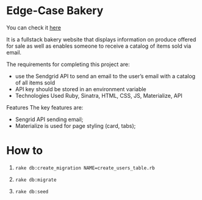 # Edge-Case Bakery

You can check it [here](https://radiant-tundra-38379.herokuapp.com/)

It is a fullstack bakery website that displays information on produce offered for sale as well as enables someone to receive a catalog of items sold via email.

The requirements for completing this project are:

* use the Sendgrid API to send an email to the user’s email with a catalog of all items sold
* API key should be stored in an environment variable
* Technologies Used Ruby, Sinatra, HTML, CSS, JS, Materialize, API

Features The key features are:

* Sengrid API sending email;
* Materialize is used for page styling (card, tabs);

# How to

1. `rake db:create_migration NAME=create_users_table.rb`

1. `rake db:migrate`

1. `rake db:seed`